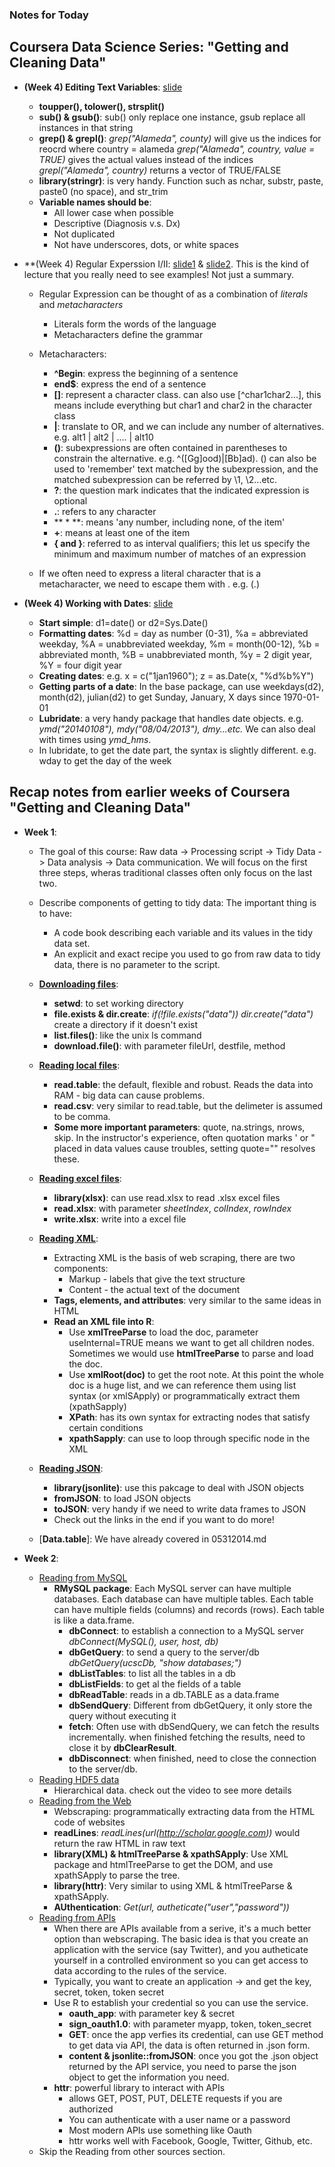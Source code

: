 ### Notes for Today

## Coursera Data Science Series: "Getting and Cleaning Data"

* **(Week 4) Editing Text Variables**: [slide](https://d396qusza40orc.cloudfront.net/getdata/lecture_slides/04_01_editingTextVariables.pdf)
	* **toupper(), tolower(), strsplit()**
	* **sub() & gsub()**: sub() only replace one instance, gsub replace all instances in that string
	* **grep() & grepl()**: 
		*grep("Alameda", county)* will give us the indices for reocrd where country = alameda
		*grep("Alameda", country, value = TRUE)* gives the actual values instead of the indices
		*grepl("Alameda", country)* returns a vector of TRUE/FALSE
	* **library(stringr)**: is very handy. Function such as nchar, substr, paste, paste0 (no space), and str_trim
	* **Variable names should be**:
		* All lower case when possible
		* Descriptive (Diagnosis v.s. Dx)
		* Not duplicated
		* Not have underscores, dots, or white spaces

* **(Week 4) Regular Experssion I/II: [slide1](https://d396qusza40orc.cloudfront.net/getdata/lecture_slides/04_02_regularExpressions.pdf) & [slide2](https://d396qusza40orc.cloudfront.net/getdata/lecture_slides/04_03_regularExpressionsII.pdf). This is the kind of lecture that you really need to see examples! Not just a summary.
	* Regular Expression can be thought of as a combination of *literals* and *metacharacters*
		* Literals form the words of the language
		* Metacharacters define the grammar

	* Metacharacters:
		* **^Begin**: express the beginning of a sentence
		* **end$**: express the end of a sentence
		* **[]**: represent a character class. can also use [^char1char2...], this means include everything but char1 and char2 in the character class
		* **|**: translate to OR, and we can include any number of alternatives. e.g. alt1 | alt2 | .... | alt10
		* **()**: subexpressions are often contained in parentheses to constrain the alternative. e.g. ^([Gg]ood)|[Bb]ad). () can also be used to 'remember' text matched by the subexpression, and the matched subexpression can be referred by \1, \2...etc.
		* **?**: the question mark indicates that the indicated expression is optional
		* **.**: refers to any character
		* ** * **: means 'any number, including none, of the item'
		* **+**: means at least one of the item
		* **{ and }**: referred to as interval qualifiers; this let us specify the minimum and maximum number of matches of an expression

	* If we often need to express a literal character that is a metacharacter, we need to escape them with \. e.g. (\.)

* **(Week 4) Working with Dates**: [slide](https://d396qusza40orc.cloudfront.net/getdata/lecture_slides/04_04_workingWithDates.pdf)
	* **Start simple**: d1=date() or d2=Sys.Date()
	* **Formatting dates**: %d = day as number (0-31), %a = abbreviated weekday, %A = unabbreviated weekday, %m = month(00-12), %b = abbreviated month, %B = unabbreviated month, %y = 2 digit year, %Y = four digit year
	* **Creating dates**: e.g. x = c("1jan1960"); z = as.Date(x, "%d%b%Y")
	* **Getting parts of a date**: In the base package, can use weekdays(d2), month(d2), julian(d2) to get Sunday, January, X days since 1970-01-01
	* **Lubridate**: a very handy package that handles date objects. e.g. *ymd("20140108"), mdy("08/04/2013"), dmy...etc.* We can also deal with times using *ymd_hms*. 
	* In lubridate, to get the date part, the syntax is slightly different. e.g. wday to get the day of the week

## Recap notes from earlier weeks of Coursera "Getting and Cleaning Data"

* **Week 1**:
	* The goal of this course: Raw data -> Processing script -> Tidy Data -> Data analysis -> Data communication. We will focus on the first three steps, wheras traditional classes often only focus on the last two.
	* Describe components of getting to tidy data: The important thing is to have:
		* A code book describing each variable and its values in the tidy data set.
		* An explicit and exact recipe you used to go from raw data to tidy data, there is no parameter to the script.

	* [**Downloading files**](https://d396qusza40orc.cloudfront.net/getdata/lecture_slides/01_04_downLoadingFiles.pdf):
		* **setwd**: to set working directory
		* **file.exists & dir.create**: *if(!file.exists("data")) dir.create("data")* create a directory if it doesn't exist
		* **list.files()**: like the unix ls command
		* **download.file()**: with parameter fileUrl, destfile, method
	
	* [**Reading local files**](https://d396qusza40orc.cloudfront.net/getdata/lecture_slides/01_05_readingLocalFiles.pdf):
		* **read.table**: the default, flexible and robust. Reads the data into RAM - big data can cause problems.
		* **read.csv**: very similar to read.table, but the delimeter is assumed to be comma.
		* **Some more important parameters**: quote, na.strings, nrows, skip. In the instructor's experience, often quotation marks ' or " placed in data values cause troubles, setting quote="" resolves these.

	* [**Reading excel files**](https://d396qusza40orc.cloudfront.net/getdata/lecture_slides/01_06_readingExcelFiles.pdf):
		* **library(xlsx)**: can use read.xlsx to read .xlsx excel files
		* **read.xlsx**: with parameter *sheetIndex*, *colIndex*, *rowIndex*
		* **write.xlsx**: write into a excel file

	* [**Reading XML**](https://d396qusza40orc.cloudfront.net/getdata/lecture_slides/01_07_readingXML.pdf):
		* Extracting XML is the basis of web scraping, there are two components:
			* Markup - labels that give the text structure
			* Content - the actual text of the document
		* **Tags, elements, and attributes**: very similar to the same ideas in HTML
		* **Read an XML file into R**:
			* Use **xmlTreeParse** to load the doc, parameter useInternal=TRUE means we want to get all children nodes. Sometimes we would use **htmlTreeParse** to parse and load the doc.
			* Use **xmlRoot(doc)** to get the root note. At this point the whole doc is a huge list, and we can reference them using list syntax (or xmlSApply) or programmatically extract them (xpathSapply)
			* **XPath**: has its own syntax for extracting nodes that satisfy certain conditions
			* **xpathSapply**: can use to loop through specific node in the XML

	* [**Reading JSON**](https://d396qusza40orc.cloudfront.net/getdata/lecture_slides/01_08_readingJSON.pdf):
		* **library(jsonlite)**: use this pakcage to deal with JSON objects
		* **fromJSON**: to load JSON objects
		* **toJSON**: very handy if we need to write data frames to JSON
		* Check out the links in the end if you want to do more!

	* [**Data.table**]: We have already covered in 05312014.md

* **Week 2**:
	* [Reading from MySQL](https://d396qusza40orc.cloudfront.net/getdata/lecture_slides/02_01_readingMySQL.pdf)
		* **RMySQL package**: Each MySQL server can have multiple databases. Each database can have multiple tables. Each table can have multiple fields (columns) and records (rows). Each table is like a data.frame.
			* **dbConnect**: to establish a connection to a MySQL server *dbConnect(MySQL(), user, host, db)*
			* **dbGetQuery**: to send a query to the server/db *dbGetQuery(ucscDb, "show databases;")*
			* **dbListTables**: to list all the tables in a db
			* **dbListFields**: to get al the fields of a table
			* **dbReadTable**: reads in a db.TABLE as a data.frame
			* **dbSendQuery**: Different from dbGetQuery, it only store the query without executing it
			* **fetch**: Often use with dbSendQuery, we can fetch the results incrementally. when finished fetching the results, need to close it by **dbClearResult**.
			* **dbDisconnect**: when finished, need to close the connection to the server/db.
	* [Reading HDF5 data](https://d396qusza40orc.cloudfront.net/getdata/lecture_slides/02_02_readingHDF5.pdf)
		* Hierarchical data. check out the video to see more details
	* [Reading from the Web](https://d396qusza40orc.cloudfront.net/getdata/lecture_slides/02_03_readingFromTheWeb.pdf)
		* Webscraping: programmatically extracting data from the HTML code of websites
		* **readLines**: *readLines(url(http://scholar.google.com))* would return the raw HTML in raw text
		* **library(XML) & htmlTreeParse & xpathSApply**: Use XML package and htmlTreeParse to get the DOM, and use xpathSApply to parse the tree.
		* **library(httr)**: Very similar to using XML & htmlTreeParse & xpathSApply. 
		* **AUthentication**: *Get(url, autheticate("user","password"))*
	* [Reading from APIs](https://d396qusza40orc.cloudfront.net/getdata/lecture_slides/02_04_readingFromAPIs.pdf)
		* When there are APIs available from a serive, it's a much better option than webscraping. The basic idea is that you create an application with the service (say Twitter), and you autheticate yourself in a controlled environment so you can get access to data according to the rules of the service.
		* Typically, you want to create an application -> and get the key, secret, token, token secret
		* Use R to establish your credential so you can use the service.
			* **oauth_app**: with parameter key & secret
			* **sign_oauth1.0**: with parameter myapp, token, token_secret
			* **GET**: once the app verfies its credential, can use GET method to get data via API, the data is often returned in .json form.
			* **content & jsonlite::fromJSON**: once you got the .json object returned by the API service, you need to parse the json object to get the information you need.
		* **httr**: powerful library to interact with APIs
			* allows GET, POST, PUT, DELETE requests if you are authorized
			* You can authenticate with a user name or a password
			* Most modern APIs use something like Oauth
			* httr works well with Facebook, Google, Twitter, Github, etc.
	* Skip the Reading from other sources section.